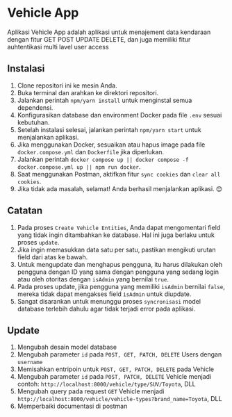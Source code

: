 # Vehicle App

Aplikasi Vehicle App adalah aplikasi untuk menajement data kendaraan dengan fitur GET POST UPDATE DELETE, dan juga memiliki fitur auhtentikasi multi lavel user access

## Instalasi

1. Clone repositori ini ke mesin Anda.
2. Buka terminal dan arahkan ke direktori repositori.
3. Jalankan perintah `npm/yarn install` untuk menginstal semua dependensi.
4. Konfigurasikan database dan environment Docker pada file `.env` sesuai kebutuhan.
5. Setelah instalasi selesai, jalankan perintah `npm/yarn start` untuk menjalankan aplikasi.
6. Jika menggunakan Docker, sesuaikan atau hapus image pada file `docker.compose.yml` dan `Dockerfile` jika diperlukan.
7. Jalankan perintah `docker compose up || docker compose -f docker.compose.yml up || npm run docker`.
8. Saat menggunakan Postman, aktifkan fitur `sync cookies` dan `clear all cookies`.
9. Jika tidak ada masalah, selamat! Anda berhasil menjalankan aplikasi. 😊

## Catatan
1. Pada proses `Create Vehicle Entities`, Anda dapat mengomentari field yang tidak ingin ditambahkan ke database. Hal ini juga berlaku untuk proses `update`.
2. Jika ingin memasukkan data satu per satu, pastikan mengikuti urutan field dari atas ke bawah.
3. Untuk mengupdate dan menghapus pengguna, itu harus dilakukan oleh pengguna dengan ID yang sama dengan pengguna yang sedang login atau oleh otoritas dengan `isAdmin` yang bernilai `true`.
4. Pada proses update, jika pengguna yang memiliki `isAdmin` bernilai `false`, mereka tidak dapat mengakses field `isAdmin` untuk diupdate.
5. Sangat disarankan untuk menunggu proses `syncronisasi` model database terlebih dahulu agar tidak terjadi error pada aplikasi.

## Update
1. Mengubah desain model database 
2. Mengubah parameter `id` pada `POST, GET, PATCH, DELETE` Users dengan `username`
3. Memisahkan entripoin untuk `POST, GET, PATCH, DELETE` pada Vehicle
4. Mengubah parameter `id` pada `POST, PATCH, DELETE` Vehicle menjadi contoh: `http://localhost:8000/vehicle/type/SUV/Toyota`, DLL
5. Mengubah query pada request `GET` Vehicle menjadi `http://localhost:8000/vehicle/vehicle-types?brand_name=Toyota`, DLL
6. Memperbaiki documentasi di postman
